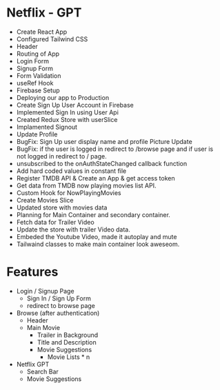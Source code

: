 # Netflix - GPT

- Create React App
- Configured Tailwind CSS
- Header
- Routing of App
- Login Form
- Signup Form
- Form Validation
- useRef Hook
- Firebase Setup
- Deploying our app to Production
- Create Sign Up User Account in Firebase
- Implemented Sign In using User Api
- Created Redux Store with userSlice
- Implamented Signout
- Update Profile
- BugFix: Sign Up user display name and profile Picture Update
- BugFix: if the user is logged in redirect to /browse page and if user is not logged in redirect to / page.
- unsubscribed to the onAuthStateChanged callback function
- Add hard coded values in constant file
- Register TMDB API & Create an App & get access token
- Get data from TMDB now playing movies list API.
- Custom Hook for NowPlayingMovies
- Create Movies Slice
- Updated store with movies data
- Planning for Main Container and secondary container.
- Fetch data for Trailer Video
- Update the store with trailer Video data.
- Embeded the Youtube Video, made it autoplay and mute
- Tailwaind classes to make main container look aweseom.

# Features

- Login / Signup Page
  - Sign In / Sign Up Form
  - redirect to browse page
- Browse (after authentication)
  - Header
  - Main Movie
    - Trailer in Background
    - Title and Description
    - Movie Suggestions
      - Movie Lists \* n
- Netflix GPT
  - Search Bar
  - Movie Suggestions
